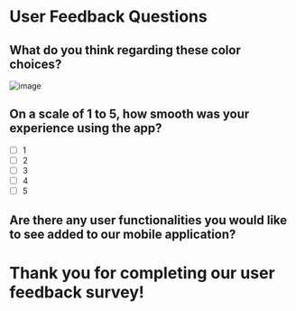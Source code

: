 # User Feedback Questions
## What do you think regarding these color choices?
![image](https://github.com/ucsb-cs148-w24/project-pj12-appblocker/assets/91865075/030f7b06-a3ef-4761-b21d-aa5f6f425be4)
## On a scale of 1 to 5, how smooth was your experience using the app?
- [ ] 1
- [ ] 2
- [ ] 3
- [ ] 4
- [ ] 5
## Are there any user functionalities you would like to see added to our mobile application?

# Thank you for completing our user feedback survey!


